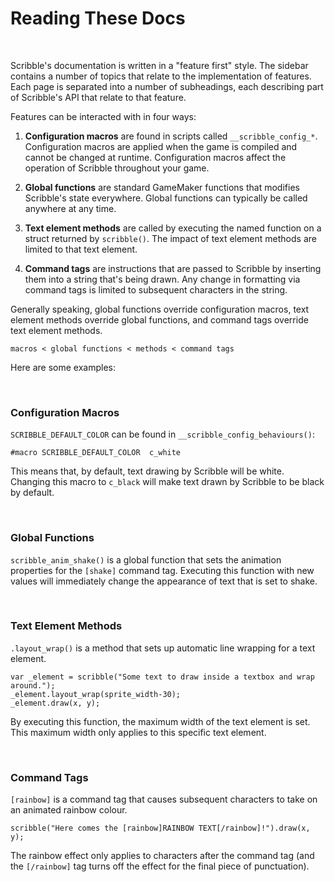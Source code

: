 # Reading These Docs

&nbsp;

Scribble's documentation is written in a "feature first" style. The sidebar contains a number of topics that relate to the implementation of features. Each page is separated into a number of subheadings, each describing part of Scribble's API that relate to that feature.

Features can be interacted with in four ways:

1. **Configuration macros** are found in scripts called `__scribble_config_*`. Configuration macros are applied when the game is compiled and cannot be changed at runtime. Configuration macros affect the operation of Scribble throughout your game.

2. **Global functions** are standard GameMaker functions that modifies Scribble's state everywhere. Global functions can typically be called anywhere at any time.

3. **Text element methods** are called by executing the named function on a struct returned by `scribble()`. The impact of text element methods are limited to that text element.

4. **Command tags** are instructions that are passed to Scribble by inserting them into a string that's being drawn. Any change in formatting via command tags is limited to subsequent characters in the string.

Generally speaking, global functions override configuration macros, text element methods override global functions, and command tags override text element methods.

```
macros < global functions < methods < command tags
```

Here are some examples:

&nbsp;

### Configuration Macros

`SCRIBBLE_DEFAULT_COLOR` can be found in `__scribble_config_behaviours()`:

```gml
#macro SCRIBBLE_DEFAULT_COLOR  c_white
```

This means that, by default, text drawing by Scribble will be white. Changing this macro to `c_black` will make text drawn by Scribble to be black by default.

&nbsp;

### Global Functions

`scribble_anim_shake()` is a global function that sets the animation properties for the `[shake]` command tag. Executing this function with new values will immediately change the appearance of text that is set to shake.

&nbsp;

### Text Element Methods

`.layout_wrap()` is a method that sets up automatic line wrapping for a text element.

```gml
var _element = scribble("Some text to draw inside a textbox and wrap around.");
_element.layout_wrap(sprite_width-30);
_element.draw(x, y);
```

By executing this function, the maximum width of the text element is set. This maximum width only applies to this specific text element.

&nbsp;

### Command Tags

`[rainbow]` is a command tag that causes subsequent characters to take on an animated rainbow colour.

```gml
scribble("Here comes the [rainbow]RAINBOW TEXT[/rainbow]!").draw(x, y);
```

The rainbow effect only applies to characters after the command tag (and the `[/rainbow]` tag turns off the effect for the final piece of punctuation).